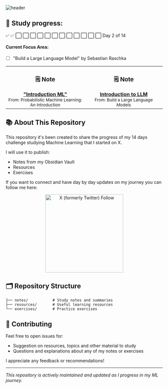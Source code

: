 ![header](assets/all_you_need.png)

## 🎯 Study progress: 

✅ ✅ ⬜ ⬜ ⬜ ⬜ ⬜ ⬜ ⬜ ⬜ ⬜ ⬜ ⬜ ⬜
Day 2 of 14

#### Current Focus Area:

- [ ] "Build a Large Language Model" by Sebastian Raschka

<div align="center">
  <table>
    <tr>
      <td align="center" width="300px">
        <h3>🗒️ Note </h3>
        <a href="notes/Foundations of Machine Learning.md">
          <b>"Introduction ML"</b>
        </a>
        <br/>
        <sub>From: Probabilistic Machine Learning: An Introduction</sub>
      </td>
      <td align="center" width="300px">
        <h3>🗒️ Note </h3>
        <a href="notes/Large Language Models.md">
          <b>Introduction to LLM</b>
        </a>
        <br/>
        <sub>From: Build a Large Language Models</sub>
      </td>
    </tr>
  </table>
</div>



## 📚 About This Repository

This repository it's been created to share the progress of my 14 days challenge studying Machine Learning that I started on X. 

I will use it to publish: 

- Notes from my Obsidian Vault
- Resources 
- Exercises 

If you want to connect and have day by day updates on my journey you can follow me here: 

<div align="center">
  <img alt="X (formerly Twitter) Follow" src="https://img.shields.io/twitter/follow/TicodeVinci" width=250>
</div>


## 🗂️ Repository Structure

```
├── notes/           # Study notes and summaries
├── resources/       # Useful learning resources
└── exercises/       # Practice exercises
```

## 🤝 Contributing

Feel free to open issues for: 

- Suggestion on resources, topics and other material to study
- Questions and explanations about any of my notes or exercises

I appreciate any feedback or recommendations!

---
*This repository is actively maintained and updated as I progress in my ML journey.*

